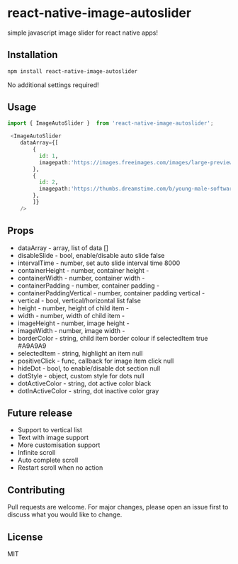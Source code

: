 # react-native-image-autoslider
simple javascript image slider for react native apps!


## Installation

```bash
npm install react-native-image-autoslider
```

No additional settings required!

## Usage

```python
import { ImageAutoSlider }  from 'react-native-image-autoslider';

 <ImageAutoSlider
    dataArray={[
        {
          id: 1,
          imagepath:'https://images.freeimages.com/images/large-previews/e67/bg-test-1605008.jpg',
        },
        {
          id: 2,
          imagepath:'https://thumbs.dreamstime.com/b/young-male-software-programmer-testing-new-app-d-virtual-reality-glasses-office-136728859.jpg',
        },
        ]}
    />

```

## Props

* dataArray	- array, list of data	[]
* disableSlide	- bool, enable/disable auto slide	false
* intervalTime	- number, set auto slide interval time	8000
* containerHeight	- number, container height	-
* containerWidth	- number, container width	-
* containerPadding	- number, container padding	-
* containerPaddingVertical	- number, container padding vertical	-
* vertical	- bool, vertical/horizontal list	false
* height	- number, height of child item	-
* width	- number, width of child item	-
* imageHeight	- number, image height	-
* imageWidth	- number, image width	-
* borderColor	- string, child item border colour if selectedItem true	#A9A9A9
* selectedItem	- string, highlight an item	null
* positiveClick	- func, callback for image item click	null
* hideDot	- bool, to enable/disable dot section	null
* dotStyle	- object, custom style for dots	null
* dotActiveColor	- string, dot active color	black
* dotInActiveColor	- string, dot inactive color	gray


## Future release

* Support to vertical list 
* Text with image support
* More customisation support
* Infinite scroll
* Auto complete scroll
* Restart scroll when no action

## Contributing

Pull requests are welcome. For major changes, please open an issue first
to discuss what you would like to change.


## License

MIT